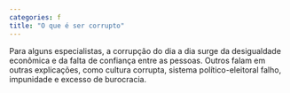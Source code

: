 ```yaml
---
categories: f
title: "O que é ser corrupto"
---
```

Para alguns especialistas, a corrupção do dia a dia surge da desigualdade econômica e da falta de confiança entre as pessoas. Outros falam em outras explicações, como cultura corrupta, sistema político-eleitoral falho, impunidade e excesso de burocracia.